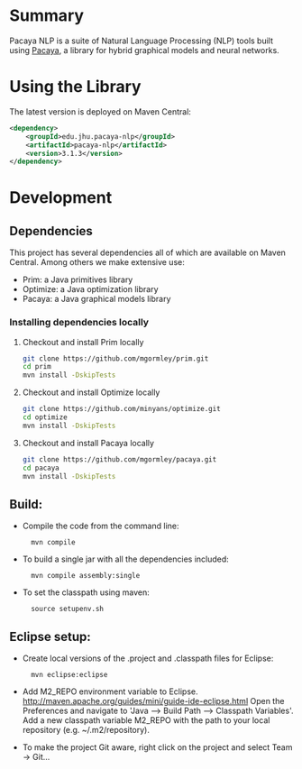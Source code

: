 # Summary

Pacaya NLP is a suite of Natural Language Processing (NLP) tools built using [Pacaya](https://github.com/mgormley/pacaya), a library for hybrid graphical models and neural networks.

# Using the Library

The latest version is deployed on Maven Central:

```xml
<dependency>
    <groupId>edu.jhu.pacaya-nlp</groupId>
    <artifactId>pacaya-nlp</artifactId>
    <version>3.1.3</version>
</dependency>
```

# Development

## Dependencies

This project has several dependencies all of which are available on Maven Central.
Among others we make extensive use:
* Prim: a Java primitives library
* Optimize: a Java optimization library
* Pacaya: a Java graphical models library

### Installing dependencies locally

1. Checkout and install Prim locally

	```bash
   git clone https://github.com/mgormley/prim.git
	cd prim
	mvn install -DskipTests
	```	 

2. Checkout and install Optimize locally

	```bash
	git clone https://github.com/minyans/optimize.git
	cd optimize
	mvn install -DskipTests
	```

3. Checkout and install Pacaya locally

	```bash
	git clone https://github.com/mgormley/pacaya.git
	cd pacaya
	mvn install -DskipTests
	```
	
## Build:

* Compile the code from the command line:

        mvn compile

* To build a single jar with all the dependencies included:

        mvn compile assembly:single

* To set the classpath using maven:
	
	    source setupenv.sh

## Eclipse setup:

* Create local versions of the .project and .classpath files for Eclipse:

        mvn eclipse:eclipse

* Add M2\_REPO environment variable to
  Eclipse. http://maven.apache.org/guides/mini/guide-ide-eclipse.html
  Open the Preferences and navigate to 'Java --> Build Path -->
  Classpath Variables'. Add a new classpath variable M2\_REPO with the
  path to your local repository (e.g. ~/.m2/repository).

* To make the project Git aware, right click on the project and select Team -> Git... 

